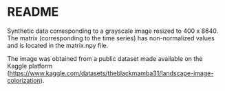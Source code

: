 # README

Synthetic data corresponding to a grayscale image resized to 400 x 8640. The matrix (corresponding to the time series) has non-normalized values ​​and is located in the matrix.npy file.

The image was obtained from a public dataset made available on the Kaggle platform (https://www.kaggle.com/datasets/theblackmamba31/landscape-image-colorization).
